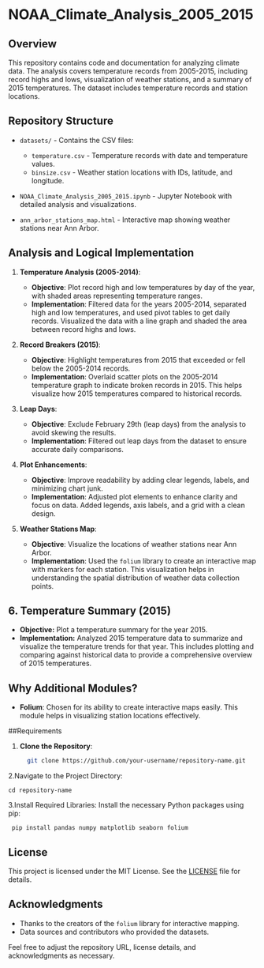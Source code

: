# NOAA_Climate_Analysis_2005_2015

## Overview

This repository contains code and documentation for analyzing climate data. The analysis covers temperature records from 2005-2015, including record highs and lows, visualization of weather stations, and a summary of 2015 temperatures. The dataset includes temperature records and station locations.

## Repository Structure

- `datasets/` - Contains the CSV files:
  - `temperature.csv` - Temperature records with date and temperature values.
  - `binsize.csv` - Weather station locations with IDs, latitude, and longitude.
  
- `NOAA_Climate_Analysis_2005_2015.ipynb` - Jupyter Notebook with detailed analysis and visualizations.

- `ann_arbor_stations_map.html` - Interactive map showing weather stations near Ann Arbor.

## Analysis and Logical Implementation

1. **Temperature Analysis (2005-2014)**:
   - **Objective**: Plot record high and low temperatures by day of the year, with shaded areas representing temperature ranges.
   - **Implementation**: Filtered data for the years 2005-2014, separated high and low temperatures, and used pivot tables to get daily records. Visualized the data with a line graph and shaded the area between record highs and lows.
   
2. **Record Breakers (2015)**:
   - **Objective**: Highlight temperatures from 2015 that exceeded or fell below the 2005-2014 records.
   - **Implementation**: Overlaid scatter plots on the 2005-2014 temperature graph to indicate broken records in 2015. This helps visualize how 2015 temperatures compared to historical records.
   
3. **Leap Days**:
   - **Objective**: Exclude February 29th (leap days) from the analysis to avoid skewing the results.
   - **Implementation**: Filtered out leap days from the dataset to ensure accurate daily comparisons.
   
4. **Plot Enhancements**:
   - **Objective**: Improve readability by adding clear legends, labels, and minimizing chart junk.
   - **Implementation**: Adjusted plot elements to enhance clarity and focus on data. Added legends, axis labels, and a grid with a clean design.
   
5. **Weather Stations Map**:
   - **Objective**: Visualize the locations of weather stations near Ann Arbor.
   - **Implementation**: Used the `folium` library to create an interactive map with markers for each station. This visualization helps in understanding the spatial distribution of weather data collection points.

## 6. Temperature Summary (2015)

- **Objective:** Plot a temperature summary for the year 2015.
- **Implementation:** Analyzed 2015 temperature data to summarize and visualize the temperature trends for that year. This includes plotting and comparing against historical data to provide a comprehensive overview of 2015 temperatures.

## Why Additional Modules?

- **Folium**: Chosen for its ability to create interactive maps easily. This module helps in visualizing station locations effectively.

##Requirements

1. **Clone the Repository**:
   ```bash
     git clone https://github.com/your-username/repository-name.git

2.Navigate to the Project Directory:
 
    cd repository-name
    
3.Install Required Libraries:
Install the necessary Python packages using pip:

     pip install pandas numpy matplotlib seaborn folium



## License

This project is licensed under the MIT License. See the [LICENSE](LICENSE) file for details.

## Acknowledgments

- Thanks to the creators of the `folium` library for interactive mapping.
- Data sources and contributors who provided the datasets.

Feel free to adjust the repository URL, license details, and acknowledgments as necessary.

